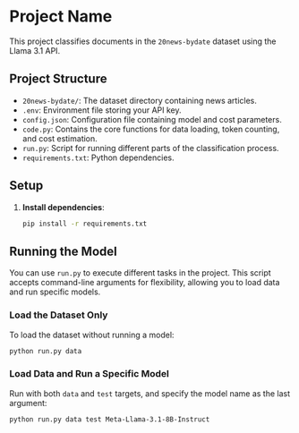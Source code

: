 # Project Name

This project classifies documents in the `20news-bydate` dataset using the Llama 3.1 API.

## Project Structure
- `20news-bydate/`: The dataset directory containing news articles.
- `.env`: Environment file storing your API key.
- `config.json`: Configuration file containing model and cost parameters.
- `code.py`: Contains the core functions for data loading, token counting, and cost estimation.
- `run.py`: Script for running different parts of the classification process.
- `requirements.txt`: Python dependencies.

## Setup

1. **Install dependencies**:
   ```bash
   pip install -r requirements.txt

## Running the Model

You can use `run.py` to execute different tasks in the project. This script accepts command-line arguments for flexibility, allowing you to load data and run specific models.

### Load the Dataset Only

To load the dataset without running a model:

```bash
python run.py data
```

### Load Data and Run a Specific Model

Run with both `data` and `test` targets, and specify the model name as the last argument:

```bash
python run.py data test Meta-Llama-3.1-8B-Instruct
```
